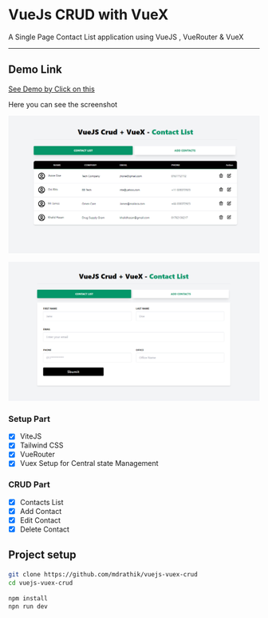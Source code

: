 # VueJs CRUD with VueX

A Single Page Contact List application using VueJS , VueRouter & VueX

---

## Demo Link

[See Demo by Click on this](https://6081d8436bd08800e5c3aaa6--infallible-ardinghelli-4e3b7e.netlify.app/#/contact-list)

Here you can see the screenshot

![Demo of Main Page](screenshot/contactlist.png)

![Demo of Main Page](screenshot/addcontact.png)

### Setup Part

- [x] ViteJS
- [x] Tailwind CSS
- [x] VueRouter
- [x] Vuex Setup for Central state Management

### CRUD Part

- [x] Contacts List
- [x] Add Contact
- [x] Edit Contact
- [x] Delete Contact

## Project setup

```bash
git clone https://github.com/mdrathik/vuejs-vuex-crud
cd vuejs-vuex-crud
```

```bash
npm install
npn run dev
```
